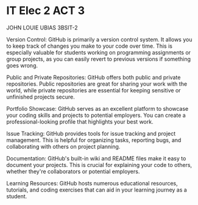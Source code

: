 # IT Elec 2 ACT 3

JOHN LOUIE UBIAS 3BSIT-2

Version Control: GitHub is primarily a version control system. It allows you to keep track of changes you make to your code over time. This is especially valuable for students working on programming assignments or group projects, as you can easily revert to previous versions if something goes wrong.

Public and Private Repositories: GitHub offers both public and private repositories. Public repositories are great for sharing your work with the world, while private repositories are essential for keeping sensitive or unfinished projects secure.

Portfolio Showcase: GitHub serves as an excellent platform to showcase your coding skills and projects to potential employers. You can create a professional-looking profile that highlights your best work.

Issue Tracking: GitHub provides tools for issue tracking and project management. This is helpful for organizing tasks, reporting bugs, and collaborating with others on project planning.

Documentation: GitHub's built-in wiki and README files make it easy to document your projects. This is crucial for explaining your code to others, whether they're collaborators or potential employers.

Learning Resources: GitHub hosts numerous educational resources, tutorials, and coding exercises that can aid in your learning journey as a student.
